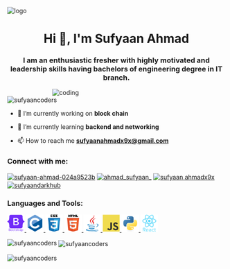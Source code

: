 ![logo](![logo](https://github.com/Ashutosh-PMishra/Ashutosh-PMishra/blob/main/Github%20Banner.png))
<h1 align="center">Hi 👋, I'm Sufyaan Ahmad</h1>
<h3 align="center">I am an enthusiastic fresher with highly motivated and leadership skills having bachelors of engineering degree in IT branch.</h3>
<img align="right" alt="coding" width="400" src="https://user-images.githubusercontent.com/55389276/140866485-8fb1c876-9a8f-4d6a-98dc-08c4981eaf70.gif">
<p align="left"> <img src="https://komarev.com/ghpvc/?username=sufyaancoders&label=Profile%20views&color=0e75b6&style=flat" alt="sufyaancoders" /> </p>

- 🔭 I’m currently working on **block chain**

- 🌱 I’m currently learning **backend and networking**

- 📫 How to reach me **sufyaanahmadx9x@gmail.com**

<h3 align="left">Connect with me:</h3>
<p align="left">
<a href="https://linkedin.com/in/sufyaan-ahmad-024a9523b" target="blank"><img align="center" src="https://raw.githubusercontent.com/rahuldkjain/github-profile-readme-generator/master/src/images/icons/Social/linked-in-alt.svg" alt="sufyaan-ahmad-024a9523b" height="30" width="40" /></a>
<a href="https://instagram.com/ahmad_sufyaan_" target="blank"><img align="center" src="https://raw.githubusercontent.com/rahuldkjain/github-profile-readme-generator/master/src/images/icons/Social/instagram.svg" alt="ahmad_sufyaan_" height="30" width="40" /></a>
<a href="https://www.behance.net/sufyaan ahmadx9x" target="blank"><img align="center" src="https://raw.githubusercontent.com/rahuldkjain/github-profile-readme-generator/master/src/images/icons/Social/behance.svg" alt="sufyaan ahmadx9x" height="30" width="40" /></a>
<a href="https://www.leetcode.com/sufyaandarkhub" target="blank"><img align="center" src="https://raw.githubusercontent.com/rahuldkjain/github-profile-readme-generator/master/src/images/icons/Social/leet-code.svg" alt="sufyaandarkhub" height="30" width="40" /></a>
</p>

<h3 align="left">Languages and Tools:</h3>
<p align="left"> <a href="https://getbootstrap.com" target="_blank" rel="noreferrer"> <img src="https://raw.githubusercontent.com/devicons/devicon/master/icons/bootstrap/bootstrap-plain-wordmark.svg" alt="bootstrap" width="40" height="40"/> </a> <a href="https://www.cprogramming.com/" target="_blank" rel="noreferrer"> <img src="https://raw.githubusercontent.com/devicons/devicon/master/icons/c/c-original.svg" alt="c" width="40" height="40"/> </a> <a href="https://www.w3schools.com/css/" target="_blank" rel="noreferrer"> <img src="https://raw.githubusercontent.com/devicons/devicon/master/icons/css3/css3-original-wordmark.svg" alt="css3" width="40" height="40"/> </a> <a href="https://www.w3.org/html/" target="_blank" rel="noreferrer"> <img src="https://raw.githubusercontent.com/devicons/devicon/master/icons/html5/html5-original-wordmark.svg" alt="html5" width="40" height="40"/> </a> <a href="https://www.java.com" target="_blank" rel="noreferrer"> <img src="https://raw.githubusercontent.com/devicons/devicon/master/icons/java/java-original.svg" alt="java" width="40" height="40"/> </a> <a href="https://developer.mozilla.org/en-US/docs/Web/JavaScript" target="_blank" rel="noreferrer"> <img src="https://raw.githubusercontent.com/devicons/devicon/master/icons/javascript/javascript-original.svg" alt="javascript" width="40" height="40"/> </a> <a href="https://www.python.org" target="_blank" rel="noreferrer"> <img src="https://raw.githubusercontent.com/devicons/devicon/master/icons/python/python-original.svg" alt="python" width="40" height="40"/> </a> <a href="https://reactjs.org/" target="_blank" rel="noreferrer"> <img src="https://raw.githubusercontent.com/devicons/devicon/master/icons/react/react-original-wordmark.svg" alt="react" width="40" height="40"/> </a> </p>

<p><img align="left" src="https://github-readme-stats.vercel.app/api/top-langs?username=sufyaancoders&show_icons=true&locale=en&layout=compact" alt="sufyaancoders" /></p>

<p>&nbsp;<img align="center" src="https://github-readme-stats.vercel.app/api?username=sufyaancoders&show_icons=true&locale=en" alt="sufyaancoders" /></p>

<p><img align="center" src="https://github-readme-streak-stats.herokuapp.com/?user=sufyaancoders&" alt="sufyaancoders" /></p>
<ing
